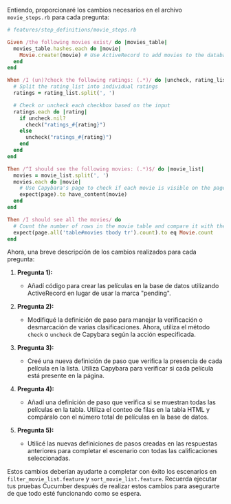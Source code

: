Entiendo, proporcionaré los cambios necesarios en el archivo `movie_steps.rb` para cada pregunta:

```ruby
# features/step_definitions/movie_steps.rb

Given /the following movies exist/ do |movies_table|
  movies_table.hashes.each do |movie|
    Movie.create!(movie) # Use ActiveRecord to add movies to the database
  end
end

When /I (un)?check the following ratings: (.*)/ do |uncheck, rating_list|
  # Split the rating_list into individual ratings
  ratings = rating_list.split(', ')

  # Check or uncheck each checkbox based on the input
  ratings.each do |rating|
    if uncheck.nil?
      check("ratings_#{rating}")
    else
      uncheck("ratings_#{rating}")
    end
  end
end

Then /^I should see the following movies: (.*)$/ do |movie_list|
  movies = movie_list.split(', ')
  movies.each do |movie|
    # Use Capybara's page to check if each movie is visible on the page
    expect(page).to have_content(movie)
  end
end

Then /I should see all the movies/ do
  # Count the number of rows in the movie table and compare it with the number of seed movies
  expect(page.all('table#movies tbody tr').count).to eq Movie.count
end
```

Ahora, una breve descripción de los cambios realizados para cada pregunta:

1. **Pregunta 1):**
   - Añadí código para crear las películas en la base de datos utilizando ActiveRecord en lugar de usar la marca "pending".

2. **Pregunta 2):**
   - Modifiqué la definición de paso para manejar la verificación o desmarcación de varias clasificaciones. Ahora, utiliza el método `check` o `uncheck` de Capybara según la acción especificada.

3. **Pregunta 3):**
   - Creé una nueva definición de paso que verifica la presencia de cada película en la lista. Utiliza Capybara para verificar si cada película está presente en la página.

4. **Pregunta 4):**
   - Añadí una definición de paso que verifica si se muestran todas las películas en la tabla. Utiliza el conteo de filas en la tabla HTML y compáralo con el número total de películas en la base de datos.

5. **Pregunta 5):**
   - Utilicé las nuevas definiciones de pasos creadas en las respuestas anteriores para completar el escenario con todas las calificaciones seleccionadas.

Estos cambios deberían ayudarte a completar con éxito los escenarios en `filter_movie_list.feature` y `sort_movie_list.feature`. Recuerda ejecutar tus pruebas Cucumber después de realizar estos cambios para asegurarte de que todo esté funcionando como se espera.